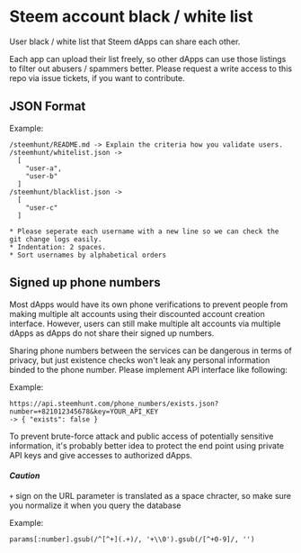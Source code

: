 # Steem account black / white list
User black / white list that Steem dApps can share each other.

Each app can upload their list freely, so other dApps can use those listings to filter out abusers / spammers better.
Please request a write access to this repo via issue tickets, if you want to contribute.


## JSON Format
Example:
```
/steemhunt/README.md -> Explain the criteria how you validate users.
/steemhunt/whitelist.json ->
  [
    "user-a",
    "user-b"
  ]
/steemhunt/blacklist.json ->
  [
    "user-c"
  ]

* Please seperate each username with a new line so we can check the git change logs easily.
* Indentation: 2 spaces.
* Sort usernames by alphabetical orders
```

## Signed up phone numbers

Most dApps would have its own phone verifications to prevent people from making multiple alt accounts using their discounted account creation interface. However, users can still make multiple alt accounts via multiple dApps as dApps do not share their signed up numbers.

Sharing phone numbers between the services can be dangerous in terms of privacy, but just existence checks won't leak any personal information binded to the phone number.
Please implement API interface like following:

Example:
```
https://api.steemhunt.com/phone_numbers/exists.json?number=+821012345678&key=YOUR_API_KEY
-> { "exists": false }
```

To prevent brute-force attack and public access of potentially sensitive information, it's probably better idea to protect the end point using private API keys and give accesses to authorized dApps.


#### *Caution*
`+` sign on the URL parameter is translated as a space chracter, so make sure you normalize it when you query the database

Example:
```
params[:number].gsub(/^[^+](.+)/, '+\\0').gsub(/[^+0-9]/, '')
```
